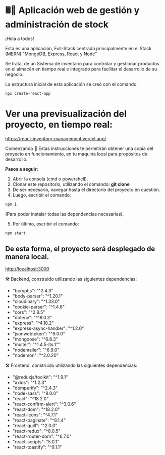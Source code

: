 # 🖩📌 Aplicación web de gestión y administración de stock

¡Hola a todos!

Esta es una aplicación, Full-Stack centrada principalmente en el Stack (MERN) "MongoDB, Express, React y Node"

Se trata, de un Sistema de inventario para controlar y gestionar productos en el almacén en tiempo real e integrado para facilitar el desarrollo de su negocio.


La estructura inicial de esta aplicación se creó con el comando:

```bash
npx create-react-app
```

# Ver una previsualización del proyecto, en tiempo real:
https://react-inventory-management.vercel.app/

Comenzando 🚀
Estas instrucciones te permitirán obtener una copia del proyecto en funcionamiento, en tu máquina local para propósitos de desarrollo.

**Pasos a seguir:**

1. Abrir la consola (cmd o powershell).
2. Clonar este repositorio, utilizando el comando: **git clone <nombre del repositorio>**
3. De ser necesario, navegar hasta el directorio del proyecto en cuestión.
4. Luego, escribir el comando: 
  
```bash
npm i
```  
  (Para poder instalar todas las dependencias necesarias).
  
5. Por último, escribir el comando: 
  
```bash
npm start
```
   
<h2>De esta forma, el proyecto será desplegado de manera local.</h2> 
  
[http://localhost:3000](http://localhost:3000) 


🛠️ Backend, construido utilizando las siguientes dependencias: 
  

<ul>
    <li>"bcryptjs": "^2.4.3"</li>
     <li>"body-parser": "^1.20.1"</li>
     <li>"cloudinary": "^1.33.0"</li>
     <li>"cookie-parser": "^1.4.6"</li>
     <li>"cors": "^2.8.5"</li>
     <li>"dotenv": "^16.0.3"</li>
     <li>"express": "^4.18.2"</li>
     <li>"express-async-handler": "^1.2.0"</li>
     <li>"jsonwebtoken": "^9.0.0"</li>
     <li>"mongoose": "^6.8.3"</li>
     <li>"multer": "^1.4.5-lts.1""</li>
     <li>"nodemailer": "^6.9.0"</li>
     <li>"nodemon": "^2.0.20"</li>
</ul>


🛠️ Frontend, construido utilizando las siguientes dependencias: 

<ul>
    <li>"@reduxjs/toolkit": "^1.9.1"</li>
    <li>"axios": "^1.2.3"</li>
    <li>"dompurify": "^2.4.3"</li>
   <li> "node-sass": "^8.0.0"</li>
    <li>"react": "^18.2.0"</li>
    <li>"react-confirm-alert": "^3.0.6"</li>
    <li>"react-dom": "^18.2.0"</li>
    <li>"react-icons": "^4.7.1"</li>
    <li>"react-paginate": "^8.1.4"</li>
    <li>"react-quill": "^2.0.0"</li>
    <li>"react-redux": "^8.0.5"</li>
    <li>"react-router-dom": "^6.7.0"</li>
    <li>"react-scripts": "5.0.1"</li>
    <li>"react-toastify": "^9.1.1"</li>
</ul>


